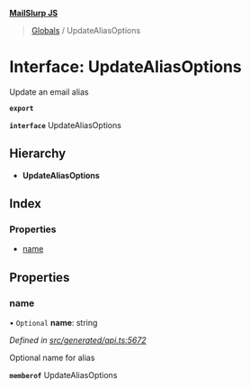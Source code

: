 **[MailSlurp JS](../README.md)**

> [Globals](../README.md) / UpdateAliasOptions

# Interface: UpdateAliasOptions

Update an email alias

**`export`** 

**`interface`** UpdateAliasOptions

## Hierarchy

* **UpdateAliasOptions**

## Index

### Properties

* [name](updatealiasoptions.md#name)

## Properties

### name

• `Optional` **name**: string

*Defined in [src/generated/api.ts:5672](https://github.com/mailslurp/mailslurp-client/blob/3871a9e/src/generated/api.ts#L5672)*

Optional name for alias

**`memberof`** UpdateAliasOptions

